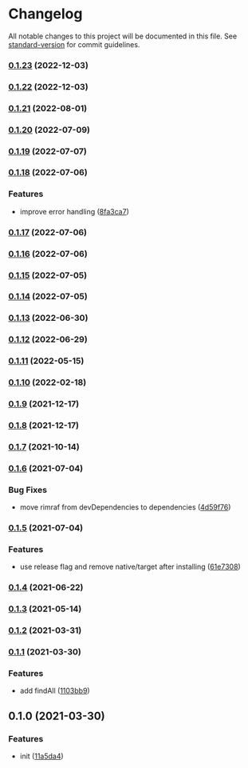 # Changelog

All notable changes to this project will be documented in this file. See [standard-version](https://github.com/conventional-changelog/standard-version) for commit guidelines.

### [0.1.23](https://github.com/BlackGlory/aho-corasick/compare/v0.1.22...v0.1.23) (2022-12-03)

### [0.1.22](https://github.com/BlackGlory/aho-corasick/compare/v0.1.21...v0.1.22) (2022-12-03)

### [0.1.21](https://github.com/BlackGlory/aho-corasick/compare/v0.1.20...v0.1.21) (2022-08-01)

### [0.1.20](https://github.com/BlackGlory/aho-corasick/compare/v0.1.19...v0.1.20) (2022-07-09)

### [0.1.19](https://github.com/BlackGlory/aho-corasick/compare/v0.1.18...v0.1.19) (2022-07-07)

### [0.1.18](https://github.com/BlackGlory/aho-corasick/compare/v0.1.17...v0.1.18) (2022-07-06)


### Features

* improve error handling ([8fa3ca7](https://github.com/BlackGlory/aho-corasick/commit/8fa3ca75440177f7aa80c9f01b675058f1c878d7))

### [0.1.17](https://github.com/BlackGlory/aho-corasick/compare/v0.1.16...v0.1.17) (2022-07-06)

### [0.1.16](https://github.com/BlackGlory/aho-corasick/compare/v0.1.15...v0.1.16) (2022-07-06)

### [0.1.15](https://github.com/BlackGlory/aho-corasick/compare/v0.1.14...v0.1.15) (2022-07-05)

### [0.1.14](https://github.com/BlackGlory/aho-corasick/compare/v0.1.13...v0.1.14) (2022-07-05)

### [0.1.13](https://github.com/BlackGlory/aho-corasick/compare/v0.1.12...v0.1.13) (2022-06-30)

### [0.1.12](https://github.com/BlackGlory/aho-corasick/compare/v0.1.11...v0.1.12) (2022-06-29)

### [0.1.11](https://github.com/BlackGlory/aho-corasick/compare/v0.1.10...v0.1.11) (2022-05-15)

### [0.1.10](https://github.com/BlackGlory/aho-corasick/compare/v0.1.9...v0.1.10) (2022-02-18)

### [0.1.9](https://github.com/BlackGlory/aho-corasick/compare/v0.1.8...v0.1.9) (2021-12-17)

### [0.1.8](https://github.com/BlackGlory/aho-corasick/compare/v0.1.7...v0.1.8) (2021-12-17)

### [0.1.7](https://github.com/BlackGlory/aho-corasick/compare/v0.1.6...v0.1.7) (2021-10-14)

### [0.1.6](https://github.com/BlackGlory/aho-corasick/compare/v0.1.5...v0.1.6) (2021-07-04)


### Bug Fixes

* move rimraf from devDependencies to dependencies ([4d59f76](https://github.com/BlackGlory/aho-corasick/commit/4d59f768c46e51382badae8b2b389248a39d588b))

### [0.1.5](https://github.com/BlackGlory/aho-corasick/compare/v0.1.3...v0.1.5) (2021-07-04)


### Features

* use release flag and remove native/target after installing ([61e7308](https://github.com/BlackGlory/aho-corasick/commit/61e73082f45bf10193d5d2b7445c90f1b4d47c27))

### [0.1.4](https://github.com/BlackGlory/aho-corasick/compare/v0.1.3...v0.1.4) (2021-06-22)

### [0.1.3](https://github.com/BlackGlory/aho-corasick/compare/v0.1.2...v0.1.3) (2021-05-14)

### [0.1.2](https://github.com/BlackGlory/aho-corasick/compare/v0.1.1...v0.1.2) (2021-03-31)

### [0.1.1](https://github.com/BlackGlory/aho-corasick/compare/v0.1.0...v0.1.1) (2021-03-30)


### Features

* add findAll ([1103bb9](https://github.com/BlackGlory/aho-corasick/commit/1103bb9d68c01559545d809c8e942b4b99fb1d43))

## 0.1.0 (2021-03-30)


### Features

* init ([11a5da4](https://github.com/BlackGlory/aho-corasick/commit/11a5da460c7bd23e7de9cb8ac5a86b4e8e673b7b))
